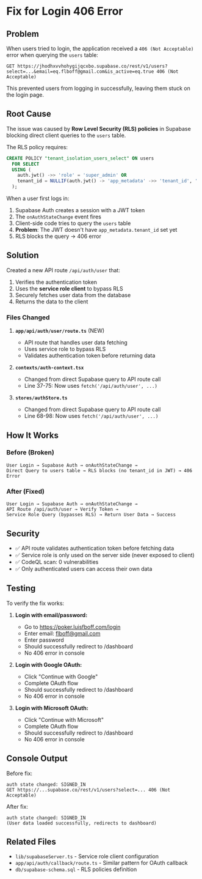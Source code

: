 # Fix for Login 406 Error

## Problem

When users tried to login, the application received a `406 (Not Acceptable)` error when querying the `users` table:

```
GET https://jhodhxvvhohygijqcxbo.supabase.co/rest/v1/users?select=...&email=eq.flboff@gmail.com&is_active=eq.true 406 (Not Acceptable)
```

This prevented users from logging in successfully, leaving them stuck on the login page.

## Root Cause

The issue was caused by **Row Level Security (RLS) policies** in Supabase blocking direct client queries to the `users` table. 

The RLS policy requires:
```sql
CREATE POLICY "tenant_isolation_users_select" ON users
  FOR SELECT
  USING (
    auth.jwt() ->> 'role' = 'super_admin' OR
    tenant_id = NULLIF(auth.jwt() -> 'app_metadata' ->> 'tenant_id', '')::integer
  );
```

When a user first logs in:
1. Supabase Auth creates a session with a JWT token
2. The `onAuthStateChange` event fires
3. Client-side code tries to query the `users` table
4. **Problem**: The JWT doesn't have `app_metadata.tenant_id` set yet
5. RLS blocks the query → 406 error

## Solution

Created a new API route `/api/auth/user` that:
1. Verifies the authentication token
2. Uses the **service role client** to bypass RLS
3. Securely fetches user data from the database
4. Returns the data to the client

### Files Changed

1. **`app/api/auth/user/route.ts`** (NEW)
   - API route that handles user data fetching
   - Uses service role to bypass RLS
   - Validates authentication token before returning data

2. **`contexts/auth-context.tsx`**
   - Changed from direct Supabase query to API route call
   - Line 37-75: Now uses `fetch('/api/auth/user', ...)`

3. **`stores/authStore.ts`**
   - Changed from direct Supabase query to API route call
   - Line 68-98: Now uses `fetch('/api/auth/user', ...)`

## How It Works

### Before (Broken)
```
User Login → Supabase Auth → onAuthStateChange → 
Direct Query to users table → RLS blocks (no tenant_id in JWT) → 406 Error
```

### After (Fixed)
```
User Login → Supabase Auth → onAuthStateChange → 
API Route /api/auth/user → Verify Token → 
Service Role Query (bypasses RLS) → Return User Data → Success
```

## Security

- ✅ API route validates authentication token before fetching data
- ✅ Service role is only used on the server side (never exposed to client)
- ✅ CodeQL scan: 0 vulnerabilities
- ✅ Only authenticated users can access their own data

## Testing

To verify the fix works:

1. **Login with email/password:**
   - Go to https://poker.luisfboff.com/login
   - Enter email: flboff@gmail.com
   - Enter password
   - Should successfully redirect to /dashboard
   - No 406 error in console

2. **Login with Google OAuth:**
   - Click "Continue with Google"
   - Complete OAuth flow
   - Should successfully redirect to /dashboard
   - No 406 error in console

3. **Login with Microsoft OAuth:**
   - Click "Continue with Microsoft"
   - Complete OAuth flow
   - Should successfully redirect to /dashboard
   - No 406 error in console

## Console Output

Before fix:
```
auth state changed: SIGNED_IN
GET https://...supabase.co/rest/v1/users?select=... 406 (Not Acceptable)
```

After fix:
```
auth state changed: SIGNED_IN
(User data loaded successfully, redirects to dashboard)
```

## Related Files

- `lib/supabaseServer.ts` - Service role client configuration
- `app/api/auth/callback/route.ts` - Similar pattern for OAuth callback
- `db/supabase-schema.sql` - RLS policies definition
